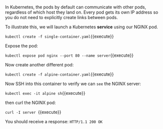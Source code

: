 In Kubernetes, the pods by default can communicate with other pods, regardless
of which host they land on. Every pod gets its own IP address so you do not need
to explicitly create links between pods.

To illustrate this, we will launch a Kubernetes **service** using our NGINX pod.

`kubectl create -f single-container.yaml`{{execute}}

Expose the pod:

`kubectl expose pod nginx --port 80 --name server`{{execute}}

Now create another different pod:

`kubectl create -f alpine-container.yaml`{{execute}}

Now SSH into this container to verify we can `see` the NGINX server:

`kubectl exec -it alpine sh`{{execute}}

then curl the NGINX pod:

`curl -I server `{{execute}}

You should receive a response: `HTTP/1.1 200 OK`
